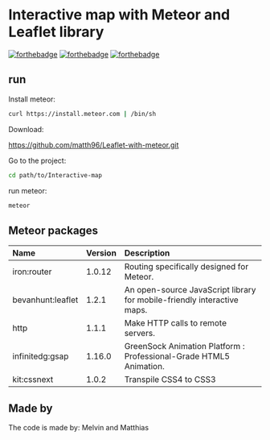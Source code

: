 # Interactive map with Meteor and Leaflet library
[![forthebadge](http://forthebadge.com/images/badges/built-with-love.svg)](http://forthebadge.com)
[![forthebadge](http://forthebadge.com/images/badges/uses-html.svg)](http://forthebadge.com)
[![forthebadge](http://forthebadge.com/images/badges/uses-js.svg)](http://forthebadge.com)

## run
Install meteor:

```bash
curl https://install.meteor.com | /bin/sh
```

Download:

https://github.com/matth96/Leaflet-with-meteor.git

Go to the project:

```bash
cd path/to/Interactive-map
```

run meteor:
```bash
meteor
```
## Meteor packages
Name              | Version | Description
:---------------- | :-----  | :-------------------------------------------------------------------
iron:router       | 1.0.12  | Routing specifically designed for Meteor.
bevanhunt:leaflet | 1.2.1   | An open-source JavaScript library for mobile-friendly interactive maps.
http              | 1.1.1   | Make HTTP calls to remote servers.
infinitedg:gsap   | 1.16.0  | GreenSock Animation Platform : Professional-Grade HTML5 Animation.
kit:cssnext       | 1.0.2   | Transpile CSS4 to CSS3

## Made by
The code is made by: Melvin and Matthias

